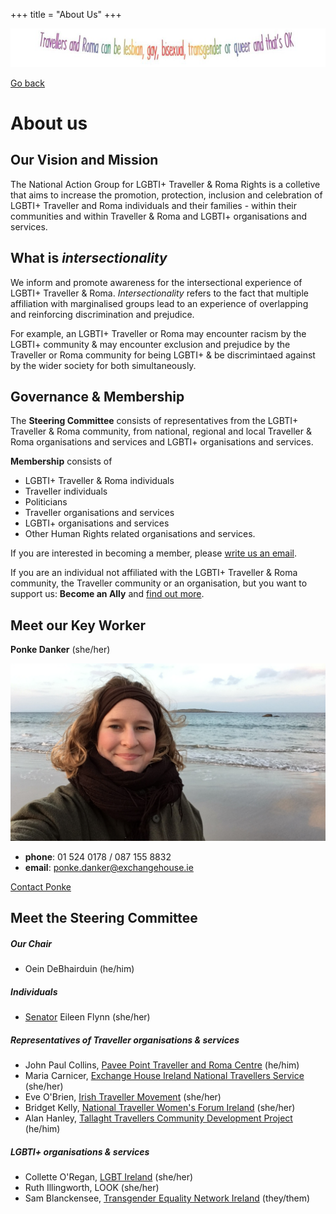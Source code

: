 +++
title = "About Us"
+++

<img src="travellers-can-be.png" width=800/>

[Go back](/home)

# About us

## Our Vision and Mission

The National Action Group for LGBTI+ Traveller & Roma Rights is a colletive that aims to increase the promotion, protection, inclusion and celebration of LGBTI+ Traveller and Roma individuals and their families - within their communities and within Traveller & Roma and LGBTI+ organisations and services.

## What is *intersectionality*

We inform and promote awareness for the intersectional experience of LGBTI+ Traveller & Roma. *Intersectionality* refers to the fact that multiple affiliation with marginalised groups lead to an experience of overlapping and reinforcing discrimination and prejudice. 

For example, an LGBTI+ Traveller or Roma may encounter racism by the LGBTI+ community & may encounter exclusion and prejudice by the Traveller or Roma community for being LGBTI+ & be discrimintaed against by the wider society for both simultaneously.

## Governance & Membership

The **Steering Committee** consists of representatives from the LGBTI+ Traveller & Roma community, from national, regional and local Traveller & Roma organisations and services and LGBTI+ organisations and services.

**Membership** consists of 
- LGBTI+ Traveller & Roma individuals
- Traveller individuals
- Politicians
- Traveller organisations and services
- LGBTI+ organisations and services
- Other Human Rights related organisations and services.

If you are interested in becoming a member, please [write us an email](mailto:ponke.danker@exchangehouse.ie).

If you are an individual not affiliated with the LGBTI+ Traveller & Roma community, the Traveller community or an organisation, but you want to support us: **Become an Ally** and [find out more](/what-we-do).

## Meet our Key Worker

**Ponke Danker** (she/her)

<img src="ponke.JPG" width=640/>

- **phone**: 01 524 0178 / 087 155 8832
- **email**: ponke.danker@exchangehouse.ie

[Contact Ponke](/contact)

## Meet the Steering Committee

##### Our Chair
- Oein DeBhairduin (he/him)

##### Individuals
- [Senator](https://www.oireachtas.ie/en/members/member/Eileen-Flynn.S.2020-06-29/) Eileen Flynn (she/her)

##### Representatives of Traveller organisations & services
- John Paul Collins, [Pavee Point Traveller and Roma Centre](https://www.paveepoint.ie/) (he/him)
- Maria Carnicer, [Exchange House Ireland National Travellers Service](https://www.exchangehouse.ie/) (she/her)
- Eve O'Brien, [Irish Traveller Movement](https://itmtrav.ie/) (she/her)
- Bridget Kelly, [National Traveller Women's Forum Ireland](https://www.ntwf.net/) (she/her)
- Alan Hanley, [Tallaght Travellers Community Development Project](https://www.facebook.com/TallaghtTravellersCommunityDevelopmentProject/) (he/him)

##### LGBTI+ organisations & services
- Collette O'Regan, [LGBT Ireland](https://lgbt.ie/) (she/her)
- Ruth Illingworth, LOOK (she/her)
- Sam Blanckensee, [Transgender Equality Network Ireland](https://teni.ie/) (they/them)



